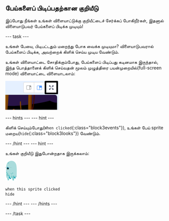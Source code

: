## பேய்களைப் பிடிப்பதற்கான குறியீடு

இப்போது நீங்கள் உங்கள் விளையாட்டுக்கு குறியீட்டைச் சேர்க்கப் போகிறீர்கள், இதனால் விளையாடுபவர் பேய்களைப் பிடிக்க முடியும்!

--- task ---

உங்கள் பேயை, பிடிபட்டதும் மறைந்து போக வைக்க முடியுமா? விளையாடுபவரால் பேய்களைப் பிடிக்க, அவற்றைக் கிளிக் செய்ய முடிய வேண்டும்.

உங்கள் விளையாட்டை சோதிக்கும்போது, பேய்களைப் பிடிப்பது கடினமாக இருந்தால், இந்த பொத்தானைக் கிளிக் செய்வதன் மூலம் முழுத்திரை பயன்முறையில்(full-screen mode) விளையாட்டை விளையாடலாம்:

![திரைப்பிடிப்பு](images/ghost-fullscreen-annotated.png)

--- hints ---
 --- hint ---

கிளிக் செய்யும்போது(`When clicked`{:class="block3events"}), உங்கள் பேய் sprite மறைய(`hide`{:class="block3looks"}) வேண்டும்.

--- /hint --- --- hint ---

உங்கள் குறியீடு இதுபோன்றதாக இருக்கலாம்:

![பேய்-sprite](images/ghost-sprite.png)

```blocks3
when this sprite clicked
hide
```

--- /hint ---
--- /hints ---

--- /task ---